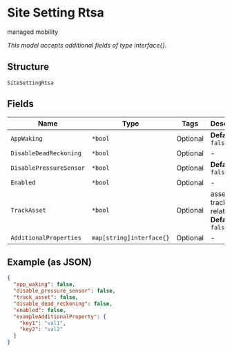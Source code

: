 
# Site Setting Rtsa

managed mobility

*This model accepts additional fields of type interface{}.*

## Structure

`SiteSettingRtsa`

## Fields

| Name | Type | Tags | Description |
|  --- | --- | --- | --- |
| `AppWaking` | `*bool` | Optional | **Default**: `false` |
| `DisableDeadReckoning` | `*bool` | Optional | - |
| `DisablePressureSensor` | `*bool` | Optional | **Default**: `false` |
| `Enabled` | `*bool` | Optional | - |
| `TrackAsset` | `*bool` | Optional | asset tracking related<br>**Default**: `false` |
| `AdditionalProperties` | `map[string]interface{}` | Optional | - |

## Example (as JSON)

```json
{
  "app_waking": false,
  "disable_pressure_sensor": false,
  "track_asset": false,
  "disable_dead_reckoning": false,
  "enabled": false,
  "exampleAdditionalProperty": {
    "key1": "val1",
    "key2": "val2"
  }
}
```

